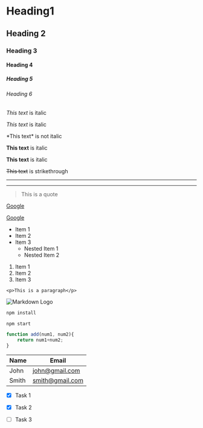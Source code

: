 <!-- Headings -->

# Heading1 
## Heading 2
### Heading 3
#### Heading 4
##### Heading 5
###### Heading 6

<!-- Italic -->

*This text* is italic

_This text_ is italic

\*This text\* is not italic

<!-- Strong -->

**This text** is italic

__This text__ is italic

<!-- Strikethrough -->

~~This text~~ is strikethrough

<!-- Horizontl Rule -->

---
___

<!-- Blockquote -->
> This is a quote

<!-- Links -->
[Google](https://www.google.com)

[Google](https://www.google.com 
"Google")

<!-- UL -->
* Item 1
* Item 2
* Item 3
    * Nested Item 1
    * Nested Item 2

<!-- OL -->
1. Item 1
1. Item 2 
1. Item 3 

<!-- Inline Code Block -->

`<p>This is a paragraph</p>`

<!-- Images -->

![Markdown Logo](https://markdown-here.com/img/icon256.png)

<!-- Github -->
<!-- Code Blocks -->
```bash
npm install

npm start
```

```javascript
function add(num1, num2){
    return num1+num2;
}
```

<!-- Table -->
| Name | Email          |
| -----|----------------|  
| John | john@gmail.com |
| Smith| smith@gmail.com|

<!-- Task List -->

* [x] Task 1
* [x] Task 2
* [ ] Task 3


